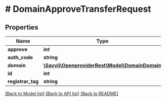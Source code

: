 # # DomainApproveTransferRequest

## Properties

Name | Type | Description | Notes
------------ | ------------- | ------------- | -------------
**approve** | **int** |  | [optional]
**auth_code** | **string** |  | [optional]
**domain** | [**\Savvii\OpenproviderRest\Model\DomainDomain**](DomainDomain.md) |  | [optional]
**id** | **int** |  | [optional]
**registrar_tag** | **string** |  | [optional]

[[Back to Model list]](../../README.md#models) [[Back to API list]](../../README.md#endpoints) [[Back to README]](../../README.md)
